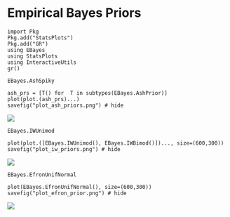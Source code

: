 # Empirical Bayes Priors

```@setup setup
import Pkg
Pkg.add("StatsPlots")
Pkg.add("GR")
using EBayes
using StatsPlots
using InteractiveUtils
gr()
```



```@docs
EBayes.AshSpiky
```

```@example setup
ash_prs = [T() for  T in subtypes(EBayes.AshPrior)]
plot(plot.(ash_prs)...)
savefig("plot_ash_priors.png") # hide
```
![](plot_ash_priors.png)

```@docs
EBayes.IWUnimod
```

```@example setup
plot(plot.([EBayes.IWUnimod(), EBayes.IWBimod()])..., size=(600,300))
savefig("plot_iw_priors.png") # hide
```

![](plot_iw_priors.png)

```@docs
EBayes.EfronUnifNormal
```

```@example setup
plot(EBayes.EfronUnifNormal(), size=(600,300))
savefig("plot_efron_prior.png") # hide
```

![](plot_efron_prior.png)
